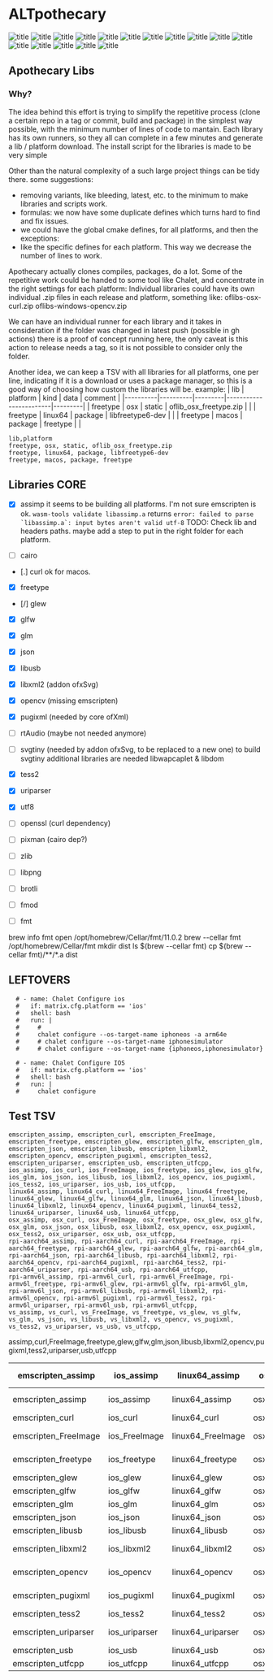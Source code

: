 # ALTpothecary

![title](https://github.com/dimitre/ofLibs/actions/workflows/assimp.yml/badge.svg)
![title](https://github.com/dimitre/ofLibs/actions/workflows/curl.yml/badge.svg)
![title](https://github.com/dimitre/ofLibs/actions/workflows/FreeImage.yml/badge.svg)
![title](https://github.com/dimitre/ofLibs/actions/workflows/freetype.yml/badge.svg)
![title](https://github.com/dimitre/ofLibs/actions/workflows/glew.yml/badge.svg)
![title](https://github.com/dimitre/ofLibs/actions/workflows/glfw.yml/badge.svg)
![title](https://github.com/dimitre/ofLibs/actions/workflows/glm.yml/badge.svg)
![title](https://github.com/dimitre/ofLibs/actions/workflows/json.yml/badge.svg)
![title](https://github.com/dimitre/ofLibs/actions/workflows/libpng.yml/badge.svg)
![title](https://github.com/dimitre/ofLibs/actions/workflows/libusb.yml/badge.svg)
![title](https://github.com/dimitre/ofLibs/actions/workflows/libxml2.yml/badge.svg)
![title](https://github.com/dimitre/ofLibs/actions/workflows/opencv.yml/badge.svg)
![title](https://github.com/dimitre/ofLibs/actions/workflows/pugixml.yml/badge.svg)
![title](https://github.com/dimitre/ofLibs/actions/workflows/tess2.yml/badge.svg)
![title](https://github.com/dimitre/ofLibs/actions/workflows/uriparser.yml/badge.svg)
![title](https://github.com/dimitre/ofLibs/actions/workflows/utfcpp.yml/badge.svg)

## Apothecary Libs
### Why?
The idea behind this effort is trying to simplify the repetitive process (clone a certain repo in a tag or commit, build and package)
in the simplest way possible, with the minimum number of lines of code to mantain.
Each library has its own runners, so they all can complete in a few minutes and generate a lib / platform download.
The install script for the libraries is made to be very simple



Other than the natural complexity of a such large project things can be tidy there. some suggestions:
- removing variants, like bleeding, latest, etc. to the minimum to make libraries and scripts work.
- formulas: we now have some duplicate defines which turns hard to find and fix issues.
- we could have the global cmake defines, for all platforms, and then the exceptions:
- like the specific defines for each platform. This way we decrease the number of lines to work.

Apothecary actually clones compiles, packages, do a lot. Some of the repetitive work could be handed to some tool like Chalet, and concentrate in the right settings for each platform:
Individual libraries could have its own individual .zip files in each release and platform, something like:
oflibs-osx-curl.zip
oflibs-windows-opencv.zip

We can have an individual runner for each library and it takes in consideration if the folder was changed in latest push (possible in gh actions)
there is a proof of concept running here, the only caveat is this action to release needs a tag, so it is not possible to consider only the folder.

Another idea, we can keep a TSV with all libraries for all platforms, one per line, indicating if it is a download or uses a package manager, so this is a good way of choosing how custom the libraries will be.
example:
| lib      | platform | kind    | data                   | comment |
|----------|----------|---------|------------------------|---------|
| freetype | osx      | static  | oflib_osx_freetype.zip |         |
| freetype | linux64  | package | libfreetype6-dev       |         |
| freetype | macos    | package | freetype               |         |


```csv
lib,platform
freetype, osx, static, oflib_osx_freetype.zip
freetype, linux64, package, libfreetype6-dev
freetype, macos, package, freetype
```

## Libraries CORE


- [x] assimp
it seems to be building all platforms.
I'm not sure emscripten is ok. ```wasm-tools validate libassimp.a``` returns
```error: failed to parse `libassimp.a`: input bytes aren't valid utf-8```
TODO: Check lib and headers paths. maybe add a step to put in the right folder for each platform.

- [ ] cairo
- [.] curl
ok for macos.
- [x] freetype
- [/] glew
- [x] glfw
- [x] glm
- [x] json
- [x] libusb
- [x] libxml2 (addon ofxSvg)
- [x] opencv (missing emscripten)
- [x] pugixml (needed by core ofXml)
- [ ] rtAudio (maybe not needed anymore)
- [ ] svgtiny (needed by addon ofxSvg, to be replaced to a new one)
to build svgtiny additional libraries are needed libwapcaplet & libdom
- [x] tess2
- [x] uriparser
- [x] utf8

- [ ] openssl (curl dependency)
- [ ] pixman (cairo dep?)
- [ ] zlib
- [ ] libpng
- [ ] brotli
- [ ] fmod
- [ ] fmt


brew info fmt
open /opt/homebrew/Cellar/fmt/11.0.2
brew --cellar fmt
/opt/homebrew/Cellar/fmt
mkdir dist
ls $(brew --cellar fmt)
cp $(brew --cellar fmt)/**/*.a dist



## LEFTOVERS

      # - name: Chalet Configure ios
      #   if: matrix.cfg.platform == 'ios'
      #   shell: bash
      #   run: |
      #     #
      #     chalet configure --os-target-name iphoneos -a arm64e
      #     # chalet configure --os-target-name iphonesimulator
      #     # chalet configure --os-target-name {iphoneos,iphonesimulator}

      # - name: Chalet Configure IOS
      #   if: matrix.cfg.platform == 'ios'
      #   shell: bash
      #   run: |
      #     chalet configure


##  Test TSV
```csv
emscripten_assimp, emscripten_curl, emscripten_FreeImage, emscripten_freetype, emscripten_glew, emscripten_glfw, emscripten_glm, emscripten_json, emscripten_libusb, emscripten_libxml2, emscripten_opencv, emscripten_pugixml, emscripten_tess2, emscripten_uriparser, emscripten_usb, emscripten_utfcpp,
ios_assimp, ios_curl, ios_FreeImage, ios_freetype, ios_glew, ios_glfw, ios_glm, ios_json, ios_libusb, ios_libxml2, ios_opencv, ios_pugixml, ios_tess2, ios_uriparser, ios_usb, ios_utfcpp,
linux64_assimp, linux64_curl, linux64_FreeImage, linux64_freetype, linux64_glew, linux64_glfw, linux64_glm, linux64_json, linux64_libusb, linux64_libxml2, linux64_opencv, linux64_pugixml, linux64_tess2, linux64_uriparser, linux64_usb, linux64_utfcpp,
osx_assimp, osx_curl, osx_FreeImage, osx_freetype, osx_glew, osx_glfw, osx_glm, osx_json, osx_libusb, osx_libxml2, osx_opencv, osx_pugixml, osx_tess2, osx_uriparser, osx_usb, osx_utfcpp,
rpi-aarch64_assimp, rpi-aarch64_curl, rpi-aarch64_FreeImage, rpi-aarch64_freetype, rpi-aarch64_glew, rpi-aarch64_glfw, rpi-aarch64_glm, rpi-aarch64_json, rpi-aarch64_libusb, rpi-aarch64_libxml2, rpi-aarch64_opencv, rpi-aarch64_pugixml, rpi-aarch64_tess2, rpi-aarch64_uriparser, rpi-aarch64_usb, rpi-aarch64_utfcpp,
rpi-armv6l_assimp, rpi-armv6l_curl, rpi-armv6l_FreeImage, rpi-armv6l_freetype, rpi-armv6l_glew, rpi-armv6l_glfw, rpi-armv6l_glm, rpi-armv6l_json, rpi-armv6l_libusb, rpi-armv6l_libxml2, rpi-armv6l_opencv, rpi-armv6l_pugixml, rpi-armv6l_tess2, rpi-armv6l_uriparser, rpi-armv6l_usb, rpi-armv6l_utfcpp,
vs_assimp, vs_curl, vs_FreeImage, vs_freetype, vs_glew, vs_glfw, vs_glm, vs_json, vs_libusb, vs_libxml2, vs_opencv, vs_pugixml, vs_tess2, vs_uriparser, vs_usb, vs_utfcpp,
```

assimp,curl,FreeImage,freetype,glew,glfw,glm,json,libusb,libxml2,opencv,pugixml,tess2,uriparser,usb,utfcpp

| emscripten_assimp | ios_assimp | linux64_assimp | osx_assimp | rpi-aarch64_assimp | rpi-armv6l_assimp | vs_assimp |
|---|---|---|---|---|---|---|
| emscripten_assimp | ios_assimp | linux64_assimp | osx_assimp | rpi-aarch64_assimp | rpi-armv6l_assimp | vs_assimp |
| emscripten_curl | ios_curl | linux64_curl | osx_curl | rpi-aarch64_curl | rpi-armv6l_curl | vs_curl |
| emscripten_FreeImage | ios_FreeImage | linux64_FreeImage | osx_FreeImage | rpi-aarch64_FreeImage | rpi-armv6l_FreeImage | vs_FreeImage |
| emscripten_freetype | ios_freetype | linux64_freetype | osx_freetype | rpi-aarch64_freetype | rpi-armv6l_freetype | vs_freetype |
| emscripten_glew | ios_glew | linux64_glew | osx_glew | rpi-aarch64_glew | rpi-armv6l_glew | vs_glew |
| emscripten_glfw | ios_glfw | linux64_glfw | osx_glfw | rpi-aarch64_glfw | rpi-armv6l_glfw | vs_glfw |
| emscripten_glm | ios_glm | linux64_glm | osx_glm | rpi-aarch64_glm | rpi-armv6l_glm | vs_glm |
| emscripten_json | ios_json | linux64_json | osx_json | rpi-aarch64_json | rpi-armv6l_json | vs_json |
| emscripten_libusb | ios_libusb | linux64_libusb | osx_libusb | rpi-aarch64_libusb | rpi-armv6l_libusb | vs_libusb |
| emscripten_libxml2 | ios_libxml2 | linux64_libxml2 | osx_libxml2 | rpi-aarch64_libxml2 | rpi-armv6l_libxml2 | vs_libxml2 |
| emscripten_opencv | ios_opencv | linux64_opencv | osx_opencv | rpi-aarch64_opencv | rpi-armv6l_opencv | vs_opencv |
| emscripten_pugixml | ios_pugixml | linux64_pugixml | osx_pugixml | rpi-aarch64_pugixml | rpi-armv6l_pugixml | vs_pugixml |
| emscripten_tess2 | ios_tess2 | linux64_tess2 | osx_tess2 | rpi-aarch64_tess2 | rpi-armv6l_tess2 | vs_tess2 |
| emscripten_uriparser | ios_uriparser | linux64_uriparser | osx_uriparser | rpi-aarch64_uriparser | rpi-armv6l_uriparser | vs_uriparser |
| emscripten_usb | ios_usb | linux64_usb | osx_usb | rpi-aarch64_usb | rpi-armv6l_usb | vs_usb |
| emscripten_utfcpp | ios_utfcpp | linux64_utfcpp | osx_utfcpp | rpi-aarch64_utfcpp | rpi-armv6l_utfcpp | vs_utfcpp |
